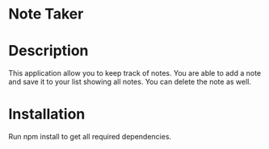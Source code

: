 # Note Taker 

# Description
This application allow you to keep track of notes. You are able to add a note and save it to your list showing all notes. You can delete the note as well. 

# Installation
Run npm install to get all required dependencies. 
